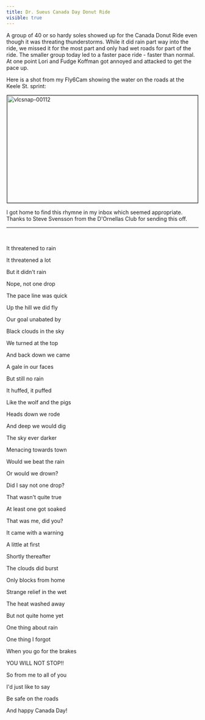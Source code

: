 ---title: Dr. Sueus Canada Day Donut Ridevisible: true---<p class="p1" style="text-align: left;">
  A group of 40 or so hardy soles showed up for the Canada Donut Ride even though it was threating thunderstorms. While it did rain part way into the ride, we missed it for the most part and only had wet roads for part of the ride. The smaller group today led to a faster pace ride - faster than normal. At one point Lori and Fudge Koffman got annoyed and attacked to get the pace up.
</p>

<p class="p1" style="text-align: left;">
  Here is a shot from my Fly6Cam showing the water on the roads at the Keele St. sprint:
</p>

<p class="p1" style="text-align: left;">
  <img src="images/photos/vlcsnap-00112.jpg" width="500" height="281" alt="vlcsnap-00112" style="margin: 1px; border: 1px solid #000000;" />
</p>

<p class="p1" style="text-align: left;">
  I got home to find this rhymne in my inbox which seemed appropriate. Thanks to&nbsp;Steve Svensson from the D'Ornellas Club for sending this off.
</p>

<hr id="system-readmore" />

&nbsp;

<p class="p1" style="text-align: left;">
  It threatened to rain
</p>

<p class="p1" style="text-align: left;">
  It threatened a lot
</p>

<p class="p1" style="text-align: left;">
  But it didn't rain
</p>

<p class="p1" style="text-align: left;">
  Nope, not one drop
</p>

<p class="p1" style="text-align: left;">
  The pace line was quick
</p>

<p class="p1" style="text-align: left;">
  Up the hill we did fly
</p>

<p class="p1" style="text-align: left;">
  Our goal unabated by
</p>

<p class="p1" style="text-align: left;">
  Black clouds in the sky
</p>

<p class="p1" style="text-align: left;">
  We turned at the top
</p>

<p class="p1" style="text-align: left;">
  And back down we came
</p>

<p class="p1" style="text-align: left;">
  A gale in our faces
</p>

<p class="p1" style="text-align: left;">
  But still no rain
</p>

<p class="p1" style="text-align: left;">
  It huffed, it puffed
</p>

<p class="p1" style="text-align: left;">
  Like the wolf and the pigs
</p>

<p class="p1" style="text-align: left;">
  Heads down we rode
</p>

<p class="p1" style="text-align: left;">
  And deep we would dig
</p>

<p class="p1" style="text-align: left;">
  The sky ever darker
</p>

<p class="p1" style="text-align: left;">
  Menacing towards town
</p>

<p class="p1" style="text-align: left;">
  Would we beat the rain
</p>

<p class="p1" style="text-align: left;">
  Or would we drown?
</p>

<p class="p1" style="text-align: left;">
  Did I say not one drop?
</p>

<p class="p1" style="text-align: left;">
  That wasn't quite true
</p>

<p class="p1" style="text-align: left;">
  At least one got soaked
</p>

<p class="p1" style="text-align: left;">
  That was me, did you?
</p>

<p class="p1" style="text-align: left;">
  It came with a warning
</p>

<p class="p1" style="text-align: left;">
  A little at first
</p>

<p class="p1" style="text-align: left;">
  Shortly thereafter
</p>

<p class="p1" style="text-align: left;">
  The clouds did burst
</p>

<p class="p1" style="text-align: left;">
  Only blocks from home
</p>

<p class="p1" style="text-align: left;">
  Strange relief in the wet
</p>

<p class="p1" style="text-align: left;">
  The heat washed away
</p>

<p class="p1" style="text-align: left;">
  But not quite home yet
</p>

<p class="p1" style="text-align: left;">
  One thing about rain
</p>

<p class="p1" style="text-align: left;">
  One thing I forgot
</p>

<p class="p1" style="text-align: left;">
  When you go for the brakes
</p>

<p class="p1" style="text-align: left;">
  YOU WILL NOT STOP!!
</p>

<p class="p1" style="text-align: left;">
  So from me to all of you
</p>

<p class="p1" style="text-align: left;">
  I'd just like to say
</p>

<p class="p1" style="text-align: left;">
  Be safe on the roads
</p>

<p class="p1" style="text-align: left;">
  And happy Canada Day!
</p>

<p class="p1" style="text-align: left;">
  &nbsp;
</p>

<p class="p1" style="text-align: left;">
  &nbsp;
</p>